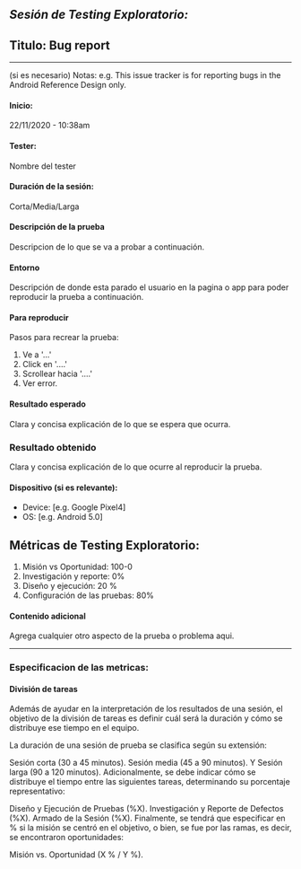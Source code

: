 *Sesión de Testing Exploratorio:*
---
## Titulo: Bug report
---

(si es necesario) Notas: e.g. This issue tracker is for reporting bugs in the Android Reference Design only. 

#### Inicio: 
22/11/2020 - 10:38am 

####  Tester: 
Nombre del tester

#### Duración de la sesión:
Corta/Media/Larga

#### Descripción de la prueba
Descripcion de lo que se va a probar a continuación.

#### Entorno
Descripción de donde esta parado el usuario en la pagina o app para poder reproducir la prueba a continuación. 

#### Para reproducir
Pasos para recrear la prueba:
1. Ve a '...'
2. Click en '....'
3. Scrollear hacia '....'
4. Ver error.

#### Resultado esperado
Clara y concisa explicación de lo que se espera que ocurra.

### Resultado obtenido
Clara y concisa explicación de lo que ocurre al reproducir la prueba.


#### Dispositivo (si es relevante):
 - Device: [e.g. Google Pixel4]
 - OS: [e.g. Android 5.0]

## Métricas de Testing Exploratorio:
1. Misión vs Oportunidad: 100-0
2. Investigación y reporte: 0%
3. Diseño y ejecución: 20 %
4. Configuración de las pruebas: 80%

#### Contenido adicional
Agrega cualquier otro aspecto de la prueba o problema aqui.

---

### Especificacion de las metricas:

#### División de tareas
Además de ayudar en la interpretación de los resultados de una sesión, el objetivo de la división de tareas es definir cuál será la duración y cómo se distribuye ese tiempo en el equipo.

La duración de una sesión de prueba se clasifica según su extensión:

Sesión corta (30 a 45 minutos).
Sesión media (45 a 90 minutos).
Y Sesión larga (90 a 120 minutos).
Adicionalmente, se debe indicar cómo se distribuye el tiempo entre las siguientes tareas, determinando su porcentaje representativo:

Diseño y Ejecución de Pruebas (%X).
Investigación y Reporte de Defectos (%X).
Armado de la Sesión (%X).
Finalmente, se tendrá que especificar en % si la misión se centró en el objetivo, o bien, se fue por las ramas, es decir, se encontraron oportunidades:

Misión vs. Oportunidad (X % / Y %).
